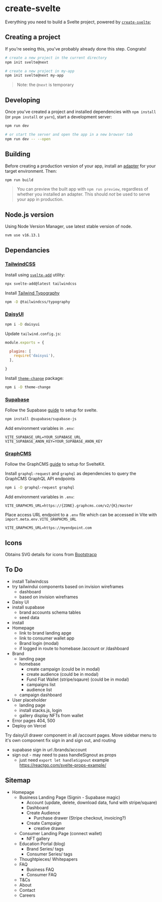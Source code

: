 # create-svelte

Everything you need to build a Svelte project, powered by [`create-svelte`](https://github.com/sveltejs/kit/tree/master/packages/create-svelte);

## Creating a project

If you're seeing this, you've probably already done this step. Congrats!

```bash
# create a new project in the current directory
npm init svelte@next

# create a new project in my-app
npm init svelte@next my-app
```

> Note: the `@next` is temporary

## Developing

Once you've created a project and installed dependencies with `npm install` (or `pnpm install` or `yarn`), start a development server:

```bash
npm run dev

# or start the server and open the app in a new browser tab
npm run dev -- --open
```

## Building

Before creating a production version of your app, install an [adapter](https://kit.svelte.dev/docs#adapters) for your target environment. Then:

```bash
npm run build
```

> You can preview the built app with `npm run preview`, regardless of whether you installed an adapter. This should _not_ be used to serve your app in production.

## Node.js version

Using Node Version Manager, use latest stable version of node.

```bash
nvm use v16.13.1
```

## Dependancies

### [TailwindCSS](https://tailwindcss.com/)

Install using [`svelte-add`](https://github.com/svelte-add/tailwindcss) utility:

```bash
npx svelte-add@latest tailwindcss
```

Install [Tailwind Typography](https://tailwindcss.com/docs/typography-plugin)

```bash
npm -D @tailwindcss/typography
```

### [DaisyUI](https://daisyui.com/)

```bash
npm i -D daisyui
```

Update `tailwind.config.js`:

```js
module.exports = {

  plugins: [
    require('daisyui'),
  ],

}
```

Install [`theme-change`](https://github.com/saadeghi/theme-change) package:

```bash
npm i -D theme-change
```

### [Supabase](https://supabase.com/)

Follow the Supabase [guide](https://supabase.com/docs/guides/with-svelte) to setup for svelte.

```bash
npm install @supabase/supabase-js
```

Add environment variables in `.env`:

```.env
VITE_SUPABASE_URL=YOUR_SUPABASE_URL
VITE_SUPABASE_ANON_KEY=YOUR_SUPABASE_ANON_KEY
```

### [GraphCMS](https://graphcms.com/)

Follow the GraphCMS [guide](https://graphcms.com/blog/sveltekit-starter-blog-with-graphcms) to setup for SvelteKit.

Install `graphql-request` and `graphql` as dependencies to query the GraphCMS GraphQL API endpoints

```bash
npm i -D graphql-request graphql
```
Add environment variables in `.env`:

```.env
VITE_GRAPHCMS_URL=https://{ZONE}.graphcms.com/v2/{K}/master
```

Place access URL endpoint to a `.env` file which can be accessed in Vite with `import.meta.env.VITE_GRAPHCMS_URL`

```.env
VITE_GRAPHCMS_URL=https://myendpoint.com
```
## Icons

Obtains SVG details for icons from [Bootstracp](https://icons.getbootstrap.com/)

## To Do

- install Tailwindcss
- try tailwindui components based on invision wireframes
  - dashboard
  - based on invision wireframes
- Daisy UI
- install supabase
  - brand accounts schema tables
  - seed data
- install
- Homepage
  - link to brand landing apge
  - link to consumer wallet app
  - Brand login (modal)
  - if logged in route to homebase /account or /dashboard
- Brand
  - landing page
  - homebase
    - create campaign (could be in modal)
    - create audience (could be in modal)
    - Fund Fiat Wallet (stripe/sqaure) (could be in modal)
    - campaigns list
    - audience list
  - campaign dashboard
- User placeholder
  - landing page
  - install stacks.js, login
  - gallery display NFTs from wallet
- Error pages 404, 500
- Deploy on Vercel


Try daisyUI drawer component in all /account pages.
Move sidebar menu to it's own component
fix sign in and sign out, and routing
- supabase sign in url /brands/account
- sign out - may need to pass handleSignout as props
  - just need `export let handleSignout` example https://reactgo.com/svelte-props-example/

## Sitemap

- Homepage
  - Business Landing Page (Signin - Supabase magic)
    - Account (update, delete, download data, fund with stripe/square)
    - Dashboard
    - Create Audience
      - Purchase drawer (Stripe checkout, invoicing?)
    - Create Campaign
      - creative drawer
  - Consumer Landing Page (connect wallet)
    - NFT gallery
  - Education Portal (blog)
    - Brand Series/ tags
    - Consumer Series/ tags
  - Thoughtpieces/ Whitepapers
  - FAQ
    - Business FAQ
    - Consumer FAQ
  - T&Cs
  - About
  - Contact
  - Careers
